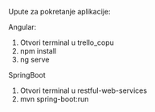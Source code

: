 Upute za pokretanje aplikacije:

Angular:
1. Otvori terminal u trello_copu 
2. npm install
3. ng serve

SpringBoot
1. Otvori terminal u restful-web-services
2. mvn spring-boot:run
